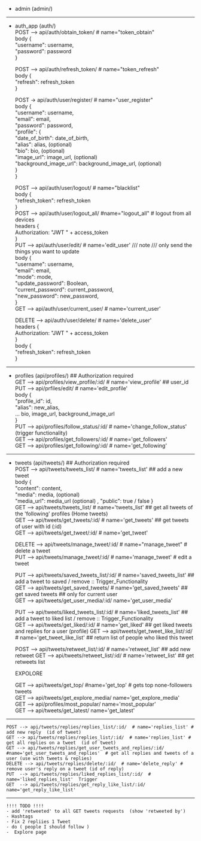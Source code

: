 - admin (admin/)

-----------------------------------------------------------------------------------  

- auth_app (auth/)  
    POST --> api/auth/obtain_token/ # name="token_obtain"  
                body {  
                    "username": username,  
                    "password": password  
                }  

    POST --> api/auth/refresh_token/ # name="token_refresh"  
            body {  
                    "refresh": refresh_token  
                }  
            

    POST -> api/auth/user/register/ # name="user_register"  
                body {  
                    "username": username,  
                    "email": email,  
                    "password": password,  
                    "profile": {  
                        "date_of_birth": date_of_birth,  
                        "alias": alias, (optional)  
                        "bio": bio, (optional)  
                        "image_url": image_url, (optional)  
                        "background_image_url": background_image_url, (optional)  
                    }  
                }  

    POST --> api/auth/user/logout/ # name="blacklist"  
                body {  
                    "refresh_token": refresh_token  
                }  
    POST --> api/auth/user/logout_all/ #name="logout_all" # logout from all devices  
                headers {  
                    Authorization: "JWT " + access_token  
                }  
    PUT --> api/auth/user/edit/   # name='edit_user'  /// note /// only send the things you want to update  
                body {  
                    "username": username,  
                    "email": email,  
                    "mode": mode,  
                    "update_password": Boolean,  
                    "current_password": current_password,  
                    "new_password": new_password,  
                }  
    GET --> api/auth/user/current_user/  # name='current_user'  
                
    DELETE --> api/auth/user/delete/ # name='delete_user'  
                headers {  
                    Authorization: "JWT " + access_token   
                }  
                body {  
                    "refresh_token": refresh_token  
                }  
  
-------------------------------------------------------------------------------------  


- profiles (api/profiles/) ## Authorization required  
    GET --> api/profiles/view_profile/:id/ # name='view_profile'  ## user_id   
    PUT --> api/prfiles/edit/             # name='edit_profile'  
            body {  
                "profile_id": id,  
                "alias": new_alias,  
                ... bio, image_url, background_image_url  
            }  
    PUT --> api/profiles/follow_status/:id/  # name='change_follow_status'  (trigger functionality)  
    GET --> api/profiles/get_followers/:id/  # name='get_followers'  
    GET --> api/profiles/get_following/:id/  # name='get_following'  

-----------------------------------------------------------------------------------------  
- tweets (api/tweets/) ## Authorization required  
    POST --> api/tweets/tweets_list/   # name='tweets_list'  ## add a new tweet  
            body {  
                "content": content,  
                "media": media, (optional)  
                "media_url": media_url (optional)  ,
                "public": true / false
            }  
    GET  --> api/tweets/tweets_list/  # name='tweets_list' ## get all tweets of the 'following' profiles (Home tweets)  
    GET  --> api/tweets/get_tweets/:id/ # name='get_tweets'  ## get tweets of user with id (:id)  
    GET  --> api/tweets/get_tweet/:id/ # name='get_tweet'

    DELETE --> api/tweets/manage_tweet/:id/  # name="manage_tweet" # delete a tweet  
    PUT  --> api/tweets/manage_tweet/:id/  # name='manage_tweet' # edit a tweet  
  
    PUT  --> api/tweets/saved_tweets_list/:id/ # name='saved_tweets_list' ## add a tweet to saved / remove :: Trigger_Functionality  
    GET  --> api/tweets/get_saved_tweets/ # name='get_saved_tweets'  ## get saved tweets ## only for current user  
    GET  --> api/tweets/get_user_media/:id/ name='get_user_media' 

    PUT  --> api/tweets/liked_tweets_list/:id/ # name='liked_tweets_list' ## add a tweet to liked list / remove :: Trigger_Functionality  
    GET  --> api/tweets/get_liked/:id/ # name='get_liked'  ## get liked tweets and replies for a user (profile)
    GET  --> api/tweets/get_tweet_like_list/:id/  # name='get_tweet_like_list'  ## return list of people who liked this tweet 

    POST --> api/tweets/retweet_list/:id/   # name='retweet_list'  ## add new retweet
    GET  --> api/tweets/retweet_list/:id/   # name='retweet_list'    ## get retweets list

     EXPOLORE

     GET --> api/tweets/get_top/   #name='get_top'    # gets top none-followers tweets  
     GET --> api/tweets/get_explore_media/ name='get_explore_media'   
     GET  --> api/profiles/most_popular/  name='most_popular'  
     GET  --> api/tweets/get_latest/ name='get_latest'

------------------------------------------  
  
    POST --> api/tweets/replies/replies_list/:id/  # name='replies_list' # add new reply  (id of tweet)  
    GET --> api/tweets/replies/replies_list/:id/  # name='replies_list' # get all replies on a tweet  (id of tweet)  
    GET --> api/tweets/replies/get_user_tweets_and_replies/:id/  #name='get_user_tweets_and_replies'  # get all replies and tweets of a user (use with tweets & replies)
    DELETE --> api/tweets/replies/delete/:id/  # name='delete_reply' # remove user's reply on a tweet (id of reply)  
    PUT  --> api/tweets/replies/liked_replies_list/:id/  # name='liked_replies_list'  Trigger  
    GET  --> api/tweets/replies/get_reply_like_list/:id/  name='get_reply_like_list'  

------------------------------------------  

    !!!! TODO !!!!  
    - add 'retweeted' to all GET tweets requests  (show 'retweeted by')  
    - Hashtags 
    - Fix 2 repliies 1 Tweet  
    - do ( people I should follow )  
    -  Explore page  

